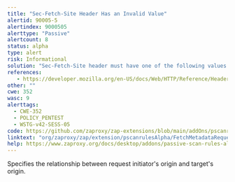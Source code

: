 ```yaml
---
title: "Sec-Fetch-Site Header Has an Invalid Value"
alertid: 90005-5
alertindex: 9000505
alerttype: "Passive"
alertcount: 8
status: alpha
type: alert
risk: Informational
solution: "Sec-Fetch-Site header must have one of the following values: same-origin, same-site, cross-origin, or none."
references:
   - https://developer.mozilla.org/en-US/docs/Web/HTTP/Reference/Headers/Sec-Fetch-Site
other: ""
cwe: 352
wasc: 9
alerttags: 
  - CWE-352
  - POLICY_PENTEST
  - WSTG-v42-SESS-05
code: https://github.com/zaproxy/zap-extensions/blob/main/addOns/pscanrulesAlpha/src/main/java/org/zaproxy/zap/extension/pscanrulesAlpha/FetchMetadataRequestHeadersScanRule.java
linktext: "org/zaproxy/zap/extension/pscanrulesAlpha/FetchMetadataRequestHeadersScanRule.java"
help: https://www.zaproxy.org/docs/desktop/addons/passive-scan-rules-alpha/#id-90005
---
```

Specifies the relationship between request initiator's origin and target's origin.
